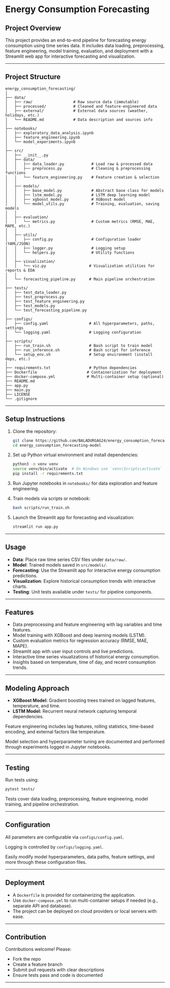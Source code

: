 
# Energy Consumption Forecasting

## Project Overview

This project provides an end-to-end pipeline for forecasting energy consumption using time series data. It includes data loading, preprocessing, feature engineering, model training, evaluation, and deployment with a Streamlit web app for interactive forecasting and visualization.

---

## Project Structure

```plaintext
energy_consumption_forecasting/
│
├── data/
│   ├── raw/                  # Raw source data (immutable)
│   ├── processed/            # Cleaned and feature-engineered data
│   ├── external/             # External data sources (weather, holidays, etc.)
│   └── README.md             # Data description and sources info
│
├── notebooks/
│   ├── exploratory_data_analysis.ipynb
│   ├── feature_engineering.ipynb
│   └── model_experiments.ipynb
│
├── src/
│   ├── __init__.py
│   ├── data/
│   │   ├── data_loader.py            # Load raw & processed data
│   │   ├── preprocess.py             # Cleaning & preprocessing functions
│   │   └── feature_engineering.py    # Feature creation & selection
│   │
│   ├── models/
│   │   ├── base_model.py             # Abstract base class for models
│   │   ├── lstm_model.py             # LSTM deep learning model
│   │   ├── xgboost_model.py          # XGBoost model
│   │   └── model_utils.py            # Training, evaluation, saving models
│   │
│   ├── evaluation/
│   │   └── metrics.py                # Custom metrics (RMSE, MAE, MAPE, etc.)
│   │
│   ├── utils/
│   │   ├── config.py                 # Configuration loader (YAML/JSON)
│   │   ├── logger.py                 # Logging setup
│   │   └── helpers.py                # Utility functions
│   │
│   ├── visualization/
│   │   └── viz.py                   # Visualization utilities for reports & EDA
│   │
│   └── forecasting_pipeline.py      # Main pipeline orchestration
│
├── tests/
│   ├── test_data_loader.py
│   ├── test_preprocess.py
│   ├── test_feature_engineering.py
│   ├── test_models.py
│   └── test_forecasting_pipeline.py
│
├── configs/
│   ├── config.yaml                  # All hyperparameters, paths, settings
│   └── logging.yaml                 # Logging configuration
│
├── scripts/
│   ├── run_train.sh                 # Bash script to train model
│   ├── run_inference.sh             # Bash script for inference
│   └── setup_env.sh                 # Setup environment (install deps, etc.)
│
├── requirements.txt                 # Python dependencies
├── Dockerfile                      # Containerization for deployment
├── docker-compose.yml              # Multi-container setup (optional)
├── README.md
├── app.py
├── main.py
├── LICENSE
└── .gitignore
```

---

## Setup Instructions

1. Clone the repository:
   ```bash
   git clone https://github.com/BALADURGAG24/energy_consumption_forecasting-model
   cd energy_consumption_forecasting-model
   ```

2. Set up Python virtual environment and install dependencies:
   ```bash
   python3 -m venv venv
   source venv/bin/activate  # On Windows use `venv\Scripts\activate`
   pip install -r requirements.txt
   ```

3. Run Jupyter notebooks in `notebooks/` for data exploration and feature engineering.

4. Train models via scripts or notebook:
   ```bash
   bash scripts/run_train.sh
   ```

5. Launch the Streamlit app for forecasting and visualization:
   ```bash
   streamlit run app.py
   ```

---

## Usage

- **Data**: Place raw time series CSV files under `data/raw/`.
- **Model**: Trained models saved in `src/models/`.
- **Forecasting**: Use the Streamlit app for interactive energy consumption predictions.
- **Visualization**: Explore historical consumption trends with interactive charts.
- **Testing**: Unit tests available under `tests/` for pipeline components.

---

## Features

- Data preprocessing and feature engineering with lag variables and time features.
- Model training with XGBoost and deep learning models (LSTM).
- Custom evaluation metrics for regression accuracy (RMSE, MAE, MAPE).
- Streamlit app with user input controls and live predictions.
- Interactive time series visualizations of historical energy consumption.
- Insights based on temperature, time of day, and recent consumption trends.

---

## Modeling Approach

- **XGBoost Model:** Gradient boosting trees trained on lagged features, temperature, and time.
- **LSTM Model:** Recurrent neural network capturing temporal dependencies.

Feature engineering includes lag features, rolling statistics, time-based encoding, and external factors like temperature.

Model selection and hyperparameter tuning are documented and performed through experiments logged in Jupyter notebooks.

---

## Testing

Run tests using:

```bash
pytest tests/
```
Tests cover data loading, preprocessing, feature engineering, model training, and pipeline orchestration.

---

## Configuration

All parameters are configurable via `configs/config.yaml`.

Logging is controlled by `configs/logging.yaml`.

Easily modify model hyperparameters, data paths, feature settings, and more through these configuration files.

---

## Deployment

- A `Dockerfile` is provided for containerizing the application.
- Use `docker-compose.yml` to run multi-container setups if needed (e.g., separate API and database).
- The project can be deployed on cloud providers or local servers with ease.

---

## Contribution

Contributions welcome! Please:
- Fork the repo
- Create a feature branch
- Submit pull requests with clear descriptions
- Ensure tests pass and code is documented

---
